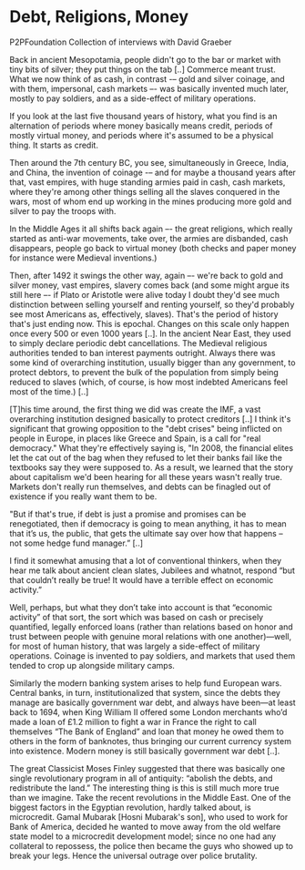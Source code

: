 # Debt, Religions, Money

P2PFoundation Collection of interviews with David Graeber

Back in ancient Mesopotamia, people didn't go to the bar or market
with tiny bits of silver; they put things on the tab [..] Commerce
meant trust. What we now think of as cash, in contrast -– gold and
silver coinage, and with them, impersonal, cash markets –- was
basically invented much later, mostly to pay soldiers, and as a
side-effect of military operations.

If you look at the last five thousand years of history, what you find
is an alternation of periods where money basically means credit,
periods of mostly virtual money, and periods where it's assumed to be
a physical thing. It starts as credit.

Then around the 7th century BC, you see, simultaneously in Greece,
India, and China, the invention of coinage -– and for maybe a thousand
years after that, vast empires, with huge standing armies paid in
cash, cash markets, where they're among other things selling all the
slaves conquered in the wars, most of whom end up working in the mines
producing more gold and silver to pay the troops with.

In the Middle Ages it all shifts back again –- the great religions,
which really started as anti-war movements, take over, the armies are
disbanded, cash disappears, people go back to virtual money (both
checks and paper money for instance were Medieval inventions.)

Then, after 1492 it swings the other way, again –- we're back to gold
and silver money, vast empires, slavery comes back (and some might
argue its still here –- if Plato or Aristotle were alive today I doubt
they'd see much distinction between selling yourself and renting
yourself, so they'd probably see most Americans as, effectively,
slaves). That's the period of history that's just ending now. This is
epochal. Changes on this scale only happen once every 500 or even 1000
years [..]. In the ancient Near East, they used to simply declare
periodic debt cancellations. The Medieval religious authorities tended
to ban interest payments outright. Always there was some kind of
overarching institution, usually bigger than any government, to
protect debtors, to prevent the bulk of the population from simply
being reduced to slaves (which, of course, is how most indebted
Americans feel most of the time.) [..]

[T]his time around, the first thing we did was create the IMF, a vast
overarching institution designed basically to protect creditors [..] I
think it's significant that growing opposition to the "debt crises"
being inflicted on people in Europe, in places like Greece and Spain,
is a call for "real democracy." What they're effectively saying is,
"In 2008, the financial elites let the cat out of the bag when they
refused to let their banks fail like the textbooks say they were
supposed to. As a result, we learned that the story about capitalism
we'd been hearing for all these years wasn't really true. Markets
don't really run themselves, and debts can be finagled out of
existence if you really want them to be.

"But if that's true, if debt is just a promise and promises can be
renegotiated, then if democracy is going to mean anything, it has to
mean that it’s us, the public, that gets the ultimate say over how
that happens – not some hedge fund manager.” [..]

I find it somewhat amusing that a lot of conventional thinkers, when
they hear me talk about ancient clean slates, Jubilees and whatnot,
respond “but that couldn’t really be true! It would have a terrible
effect on economic activity.”

Well, perhaps, but what they don’t take into account is that “economic
activity” of that sort, the sort which was based on cash or precisely
quantified, legally enforced loans (rather than relations based on
honor and trust between people with genuine moral relations with one
another)—well, for most of human history, that was largely a
side-effect of military operations. Coinage is invented to pay
soldiers, and markets that used them tended to crop up alongside
military camps.

Similarly the modern banking system arises to help fund European
wars. Central banks, in turn, institutionalized that system, since the
debts they manage are basically government war debt, and always have
been—at least back to 1694, when King William II offered some London
merchants who’d made a loan of £1.2 million to fight a war in France
the right to call themselves “The Bank of England” and loan that money
he owed them to others in the form of banknotes, thus bringing our
current currency system into existence. Modern money is still
basically government war debt [..].

The great Classicist Moses Finley suggested that there was basically
one single revolutionary program in all of antiquity: “abolish the
debts, and redistribute the land.” The interesting thing is this is
still much more true than we imagine. Take the recent revolutions in
the Middle East. One of the biggest factors in the Egyptian
revolution, hardly talked about, is microcredit. Gamal Mubarak [Hosni
Mubarak's son], who used to work for Bank of America, decided he
wanted to move away from the old welfare state model to a microcredit
development model; since no one had any collateral to repossess, the
police then became the guys who showed up to break your legs. Hence
the universal outrage over police brutality.
